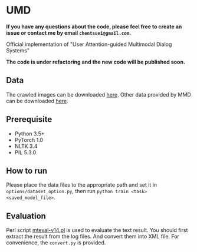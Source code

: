 # UMD

**If you have any questions about the code, please feel free to create an issue or contact me by email `chentsuei@gmail.com`.**

Official implementation of "User Attention-guided Multimodal Dialog Systems"

**The code is under refactoring and the new code will be published soon.**

## Data

The crawled images can be downloaded [here](https://icloud.qd.sdu.edu.cn:7777/#/link/5019AA633FE05A348F8C1D2E1A4A7087). Other data provided by MMD can be downloaded [here](https://drive.google.com/drive/folders/1JOGHzideeAsmykMUQD3z7aGFg-M4QlE2?usp=sharing).

## Prerequisite

- Python 3.5+
- PyTorch 1.0
- NLTK 3.4
- PIL 5.3.0

## How to run

Please place the data files to the appropriate path and set it in `options/dataset_option.py`, then run `python train <task> <saved_model_file>`.

## Evaluation

Perl script [mteval-v14.pl](https://github.com/moses-smt/mosesdecoder/blob/master/scripts/generic/mteval-v14.pl) is used to evaluate the text result. You should first extract the result from the log files. And convert them into XML file. For convenience, the `convert.py` is provided.
